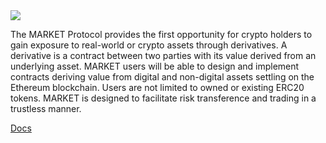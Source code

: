 <img src="https://image.ibb.co/nANcyR/logo_MARKET_banner_2.png" align="middle">


The MARKET Protocol provides the first opportunity for crypto holders to gain exposure to real-world or crypto assets through derivatives. A derivative is a contract between two parties with its value derived from an underlying asset. MARKET users will be able to design and implement contracts deriving value from digital and non-digital assets settling on the Ethereum blockchain. Users are not limited to owned or existing ERC20 tokens. MARKET is designed to facilitate risk transference and trading in a trustless manner.  

[Docs](http://docs.marketprotocol.io/) 
